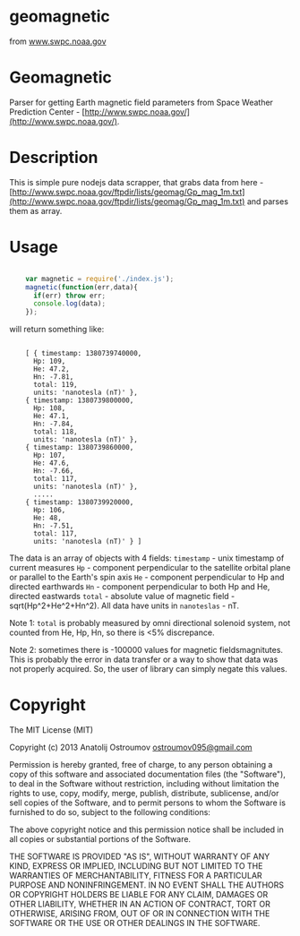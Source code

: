 geomagnetic
===========

 from www.swpc.noaa.gov


Geomagnetic
======================================
Parser for getting Earth magnetic field parameters from
Space Weather Prediction Center -
[http://www.swpc.noaa.gov/](http://www.swpc.noaa.gov/).

Description
======================================
This is simple pure nodejs data scrapper, that grabs data from here -
[http://www.swpc.noaa.gov/ftpdir/lists/geomag/Gp_mag_1m.txt](http://www.swpc.noaa.gov/ftpdir/lists/geomag/Gp_mag_1m.txt)
and parses them as array.

Usage
======================================

```javascript

    var magnetic = require('./index.js');
    magnetic(function(err,data){
      if(err) throw err;
      console.log(data);
    });

```

will return something like:

```

    [ { timestamp: 1380739740000,
      Hp: 109,
      He: 47.2,
      Hn: -7.81,
      total: 119,
      units: 'nanotesla (nT)' },
    { timestamp: 1380739800000,
      Hp: 108,
      He: 47.1,
      Hn: -7.84,
      total: 118,
      units: 'nanotesla (nT)' },
    { timestamp: 1380739860000,
      Hp: 107,
      He: 47.6,
      Hn: -7.66,
      total: 117,
      units: 'nanotesla (nT)' },
      .....
    { timestamp: 1380739920000,
      Hp: 106,
      He: 48,
      Hn: -7.51,
      total: 117,
      units: 'nanotesla (nT)' } ]

```

The data is an array of objects with 4 fields:
`timestamp` - unix timestamp of current measures
`Hp` - component perpendicular to the satellite orbital plane or parallel to the Earth's spin axis
`He` -  component perpendicular to Hp and directed earthwards
`Hn` - component perpendicular to both Hp and He, directed eastwards
`total` - absolute value of magnetic field  - sqrt(Hp^2+He^2+Hn^2).
All data have units in `nanoteslas` - nT.

Note 1: `total` is probably measured by omni directional solenoid system,
not counted from He, Hp, Hn, so there is <5% discrepance.

Note 2: sometimes there is -100000 values for magnetic fieldsmagnitutes.
This is probably the error in data transfer or a way to show that data was
not properly acquired. So, the user of library can simply negate this values.



Copyright
======================================
The MIT License (MIT)

Copyright (c) 2013 Anatolij Ostroumov <ostroumov095@gmail.com>

Permission is hereby granted, free of charge, to any person obtaining a copy of
this software and associated documentation files (the "Software"), to deal in
the Software without restriction, including without limitation the rights to
use, copy, modify, merge, publish, distribute, sublicense, and/or sell copies of
the Software, and to permit persons to whom the Software is furnished to do so,
subject to the following conditions:

The above copyright notice and this permission notice shall be included in all
copies or substantial portions of the Software.

THE SOFTWARE IS PROVIDED "AS IS", WITHOUT WARRANTY OF ANY KIND, EXPRESS OR
IMPLIED, INCLUDING BUT NOT LIMITED TO THE WARRANTIES OF MERCHANTABILITY, FITNESS
FOR A PARTICULAR PURPOSE AND NONINFRINGEMENT. IN NO EVENT SHALL THE AUTHORS OR
COPYRIGHT HOLDERS BE LIABLE FOR ANY CLAIM, DAMAGES OR OTHER LIABILITY, WHETHER
IN AN ACTION OF CONTRACT, TORT OR OTHERWISE, ARISING FROM, OUT OF OR IN
CONNECTION WITH THE SOFTWARE OR THE USE OR OTHER DEALINGS IN THE SOFTWARE.

